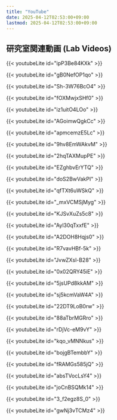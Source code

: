 ```yaml
---
title: "YouTube"
date: 2025-04-12T02:53:00+09:00
lastmod: 2025-04-12T02:53:00+09:00
---
```


## 研究室関連動画 (Lab Videos)

<div class="youtube-grid">
{{< youtubeLite id="ipP3Be84KXk" >}}

{{< youtubeLite id="gB0NefOP1qo" >}}

{{< youtubeLite id="Sh-3W76BcO4" >}}

{{< youtubeLite id="fOXMwjxSHf0" >}}

{{< youtubeLite id="iz1uitO4LOo" >}}

{{< youtubeLite id="AGoimwQgkCc" >}}

{{< youtubeLite id="apmcemzE5Lc" >}}

{{< youtubeLite id="9hv8EmWAkvM" >}}

{{< youtubeLite id="2hqTAXMupPE" >}}

{{< youtubeLite id="EZghbvErYTQ" >}}

{{< youtubeLite id="doS2BwVakPI" >}}

{{< youtubeLite id="qfTXt6uWSkQ" >}}

{{< youtubeLite id="_mxVCMSjMyg" >}}

{{< youtubeLite id="KJSvXuZs5c8" >}}

{{< youtubeLite id="Ayl30qTxxfE" >}}

{{< youtubeLite id="A2DOH8Hqjs0" >}}

{{< youtubeLite id="R7vavHBf-5k" >}}

{{< youtubeLite id="JvwZXsl-B28" >}}

{{< youtubeLite id="0x02QRY45iE" >}}

{{< youtubeLite id="5jsUPd8kkAM" >}}

{{< youtubeLite id="sj5kcmVaW4A" >}}

{{< youtubeLite id="22DT9LoB0rw" >}}

{{< youtubeLite id="88aTbrMGRro" >}}

{{< youtubeLite id="rDjVc-eM9vY" >}}

{{< youtubeLite id="kqo_vMNNkus" >}}

{{< youtubeLite id="bojgBTembbY" >}}

{{< youtubeLite id="fRAMGs585jQ" >}}

{{< youtubeLite id="absTVocLsY4" >}}

{{< youtubeLite id="joCnBSQMk14" >}}

{{< youtubeLite id="3_f2egz8S_0" >}}

{{< youtubeLite id="gwNj3vTCMz4" >}}
</div>
